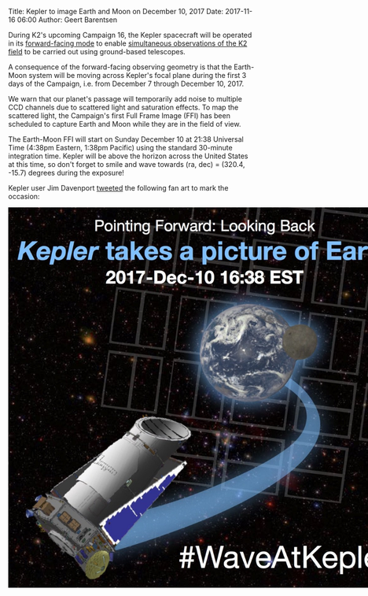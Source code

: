 Title: Kepler to image Earth and Moon on December 10, 2017
Date: 2017-11-16 06:00
Author: Geert Barentsen

During K2's upcoming Campaign 16, the Kepler spacecraft will be operated
in its [forward-facing mode](images/k2/k2-c16-geometry.png) to enable
[simultaneous observations of the K2 field](share-your-plan-for-k2-campaign-16-ancillary-observations.html)
to be carried out using ground-based telescopes.

A consequence of the forward-facing observing geometry
is that the Earth-Moon system will be moving across Kepler's focal plane during the first 3 days of the Campaign, i.e. from December 7 through December 10, 2017.

We warn that our planet's passage will temporarily add noise to multiple CCD channels due to scattered light and saturation effects.
To map the scattered light, the Campaign's first Full Frame Image (FFI)
has been scheduled to capture Earth and Moon while they are in the field of view.

The Earth-Moon FFI will start on Sunday December 10 at 21:38 Universal Time (4:38pm Eastern, 1:38pm Pacific)
using the standard 30-minute integration time.
Kepler will be above the horizon across the United States at this time, so don't forget to smile and wave towards (ra, dec) = (320.4, -15.7) degrees
during the exposure!

Kepler user Jim Davenport [tweeted](https://twitter.com/jradavenport/status/930867347522326529) the following fan art to mark the occasion:

<img class="img-responsive" style="max-width:800px;" src="images/news/waveatkepler-davenport.jpg " alt="#WaveAtKepler"> 
